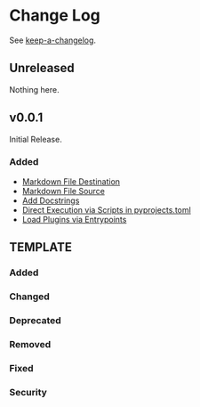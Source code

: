 # Change Log

See [keep-a-changelog](https://github.com/olivierlacan/keep-a-changelog).

## Unreleased

Nothing here.

## v0.0.1

Initial Release.

### Added

- [Markdown File Destination](https://github.com/Clouder0/AIOB/issues/4)
- [Markdown File Source](https://github.com/Clouder0/AIOB/issues/3)
- [Add Docstrings](https://github.com/Clouder0/AIOB/issues/8)
- [Direct Execution via Scripts in pyprojects.toml](https://github.com/Clouder0/AIOB/issues/10)
- [Load Plugins via Entrypoints](https://github.com/Clouder0/AIOB/issues/5)

## TEMPLATE

### Added

### Changed

### Deprecated

### Removed

### Fixed

### Security
